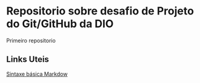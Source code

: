 # Repositorio sobre desafio de Projeto do Git/GitHub da DIO
Primeiro repositorio

## Links Uteis
[Sintaxe básica Markdow](https://www.markdownguide.org/basic-syntax/)
